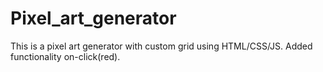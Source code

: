 # Pixel_art_generator
 This is a pixel art generator with custom grid using HTML/CSS/JS. Added functionality on-click(red).
